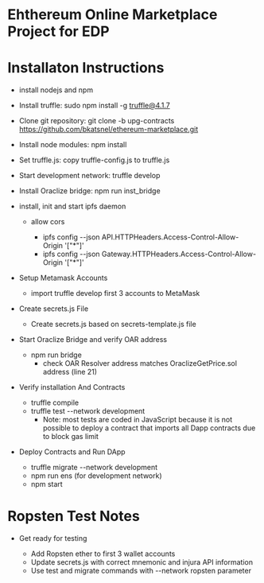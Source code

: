 # Ehthereum Online Marketplace Project for EDP

# Installaton Instructions

* install nodejs and npm

* Install truffle: sudo npm install -g truffle@4.1.7

* Clone git repository: git clone -b upg-contracts https://github.com/bkatsnel/ethereum-marketplace.git

* Install node modules: npm install

* Set truffle.js: copy truffle-config.js to truffle.js

* Start development network: truffle develop

* Install Oraclize bridge: npm run inst_bridge

* install, init and start ipfs daemon

  * allow cors
  
	* ipfs config --json API.HTTPHeaders.Access-Control-Allow-Origin '["*"]'
	* ipfs config --json Gateway.HTTPHeaders.Access-Control-Allow-Origin '["*"]'

* Setup Metamask Accounts

  * import truffle develop first 3 accounts to MetaMask

* Create secrets.js File

  * Create secrets.js based on secrets-template.js file

* Start Oraclize Bridge and verify OAR address

  * npm run bridge
	* check OAR Resolver address matches OraclizeGetPrice.sol address (line 21)

* Verify installation And Contracts

  * truffle compile
  * truffle test --network development 
    * Note: most tests are coded in JavaScript because it is not possible to deploy a contract that imports all Dapp contracts due to block gas limit

* Deploy Contracts and Run DApp

  * truffle migrate --network development
  * npm run ens (for development network)
  * npm start

# Ropsten Test Notes

* Get ready for testing

  * Add Ropsten ether to first 3 wallet accounts
  * Update secrets.js with correct mnemonic and injura API information
  * Use test and migrate commands with --network ropsten parameter